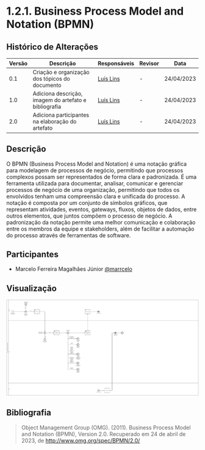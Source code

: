 # 1.2.1. Business Process Model and Notation (BPMN)

## Histórico de Alterações

| Versão | Descrição                                             | Responsáveis                                 | Revisor | Data       |
| ------ | ----------------------------------------------------- | -------------------------------------------- | ------- | ---------- |
| 0.1    | Criação e organização dos tópicos do documento        | [Luís Lins](https://github.com/luisgaboardi) | -       | 24/04/2023 |
| 1.0    | Adiciona descrição, imagem do artefato e bibliografia | [Luís Lins](https://github.com/luisgaboardi) | -       | 24/04/2023 |
| 2.0    | Adiciona participantes na elaboração do artefato      | [Luís Lins](https://github.com/luisgaboardi) | -       | 24/04/2023 |

## Descrição

O BPMN (Business Process Model and Notation) é uma notação gráfica para modelagem de processos de negócio, permitindo que processos complexos possam ser representados de forma clara e padronizada. É uma ferramenta utilizada para documentar, analisar, comunicar e gerenciar processos de negócio de uma organização, permitindo que todos os envolvidos tenham uma compreensão clara e unificada do processo. A notação é composta por um conjunto de símbolos gráficos, que representam atividades, eventos, gateways, fluxos, objetos de dados, entre outros elementos, que juntos compõem o processo de negócio. A padronização da notação permite uma melhor comunicação e colaboração entre os membros da equipe e stakeholders, além de facilitar a automação do processo através de ferramentas de software.

## Participantes

- Marcelo Ferreira Magalhães Júnior [@marrcelo](https://github.com/marrcelo)

## Visualização

![BPNM - Troca Online de Produto com Defeito](../Imagens/BPMN-Troca_de_produto_com_defeito_online.png)

## Bibliografia

> Object Management Group (OMG). (2011). Business Process Model and Notation (BPMN), Version 2.0. Recuperado em 24 de abril de 2023, de http://www.omg.org/spec/BPMN/2.0/
